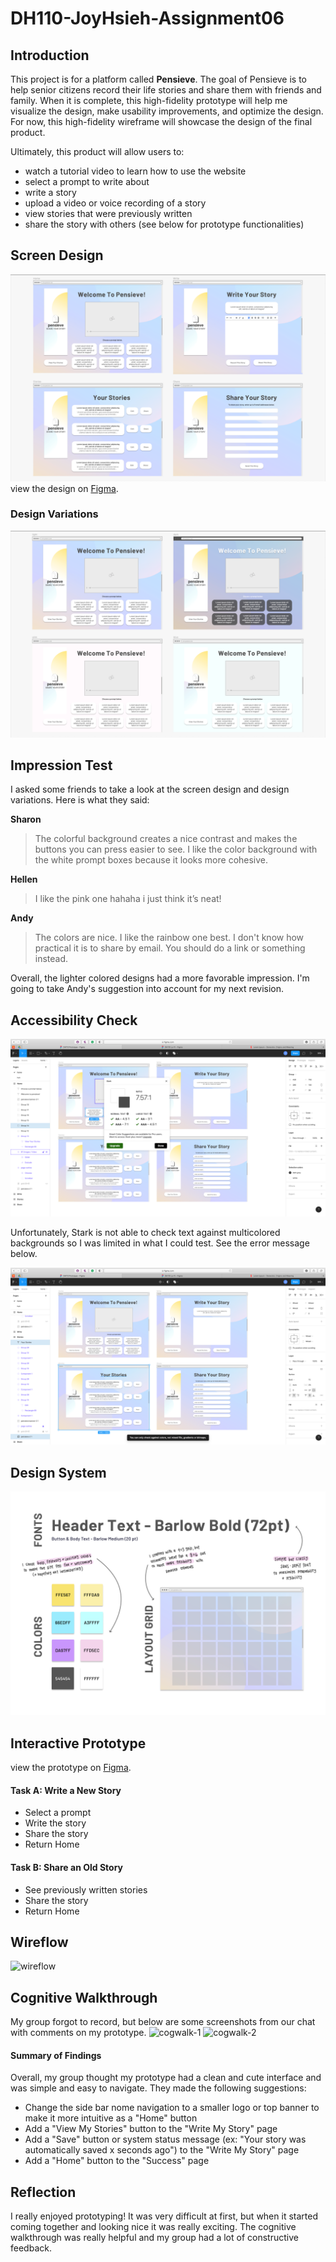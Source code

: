 # DH110-JoyHsieh-Assignment06
## Introduction
This project is for a platform called **Pensieve**. The goal of Pensieve is to help senior citizens record their life stories and share them with friends and family. When it is complete, this high-fidelity prototype will help me visualize the design, make usability improvements, and optimize the design. For now, this high-fidelity wireframe will showcase the design of the final product.  

Ultimately, this product will allow users to:

- watch a tutorial video to learn how to use the website
- select a prompt to write about
- write a story
- upload a video or voice recording of a story
- view stories that were previously written
- share the story with others
(see below for prototype functionalities)

## Screen Design
![Screen Design](screen-design.png)
view the design on [Figma](https://www.figma.com/file/1u7553IPa6LgAZey8nxkDp/DH110-Prototype?node-id=0%3A1).

### Design Variations
![Design Variations](design-variations.png)

## Impression Test
I asked some friends to take a look at the screen design and design variations. Here is what they said:

**Sharon**
> The colorful background creates a nice contrast and makes the buttons you can press easier to see. I like the color background with the white prompt boxes because it looks more cohesive.

**Hellen**
> I like the pink one hahaha i just think it’s neat!

**Andy**
> The colors are nice. I like the rainbow one best. I don't know how practical it is to share by email. You should do a link or something instead.

Overall, the lighter colored designs had a more favorable impression. I'm going to take Andy's suggestion into account for my next revision.

## Accessibility Check
![Accessibility Check](accessibility-check.png)

Unfortunately, Stark is not able to check text against multicolored backgrounds so I was limited in what I could test. See the error message below.

![Accessibility Check Fail](accessibility-check-fail.png)

## Design System
![Design System](design-system.png)

## Interactive Prototype
view the prototype on [Figma](https://www.figma.com/proto/1u7553IPa6LgAZey8nxkDp/DH110-Prototype?node-id=6%3A891&scaling=min-zoom&page-id=0%3A1).

#### Task A: Write a New Story
- Select a prompt
- Write the story
- Share the story
- Return Home

#### Task B: Share an Old Story
- See previously written stories
- Share the story
- Return Home

## Wireflow
![wireflow](https://user-images.githubusercontent.com/82081636/118596689-8faaa200-b760-11eb-8ad5-7edc931db6b3.png)

## Cognitive Walkthrough
My group forgot to record, but below are some screenshots from our chat with comments on my prototype.
<img width="479" alt="cogwalk-1" src="https://user-images.githubusercontent.com/82081636/118898043-89333c00-b8c0-11eb-9768-af41c0a088f3.png">
<img width="477" alt="cogwalk-2" src="https://user-images.githubusercontent.com/82081636/118898040-859fb500-b8c0-11eb-869b-9ae807edf747.png">

#### Summary of Findings
Overall, my group thought my prototype had a clean and cute interface and was simple and easy to navigate. They made the following suggestions:
- Change the side bar nome navigation to a smaller logo or top banner to make it more intuitive as a "Home" button
- Add a "View My Stories" button to the "Write My Story" page
- Add a "Save" button or system status message (ex: "Your story was automatically saved x seconds ago") to the "Write My Story" page
- Add a "Home" button to the "Success" page

## Reflection
I really enjoyed prototyping! It was very difficult at first, but when it started coming together and looking nice it was really exciting. The cognitive walkthrough was really helpful and my group had a lot of constructive feedback.
